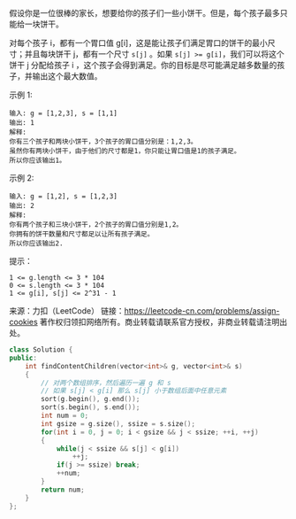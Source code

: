 假设你是一位很棒的家长，想要给你的孩子们一些小饼干。但是，每个孩子最多只能给一块饼干。

对每个孩子 i，都有一个胃口值 g[i]，这是能让孩子们满足胃口的饼干的最小尺寸；并且每块饼干 j，都有一个尺寸 `s[j]` 。如果 `s[j] >= g[i]`，我们可以将这个饼干 j 分配给孩子 i ，这个孩子会得到满足。你的目标是尽可能满足越多数量的孩子，并输出这个最大数值。


示例 1:

```
输入: g = [1,2,3], s = [1,1]
输出: 1
解释: 
你有三个孩子和两块小饼干，3个孩子的胃口值分别是：1,2,3。
虽然你有两块小饼干，由于他们的尺寸都是1，你只能让胃口值是1的孩子满足。
所以你应该输出1。
```

示例 2:

```
输入: g = [1,2], s = [1,2,3]
输出: 2
解释: 
你有两个孩子和三块小饼干，2个孩子的胃口值分别是1,2。
你拥有的饼干数量和尺寸都足以让所有孩子满足。
所以你应该输出2.
```


提示：

```
1 <= g.length <= 3 * 104
0 <= s.length <= 3 * 104
1 <= g[i], s[j] <= 2^31 - 1
```

来源：力扣（LeetCode）
链接：https://leetcode-cn.com/problems/assign-cookies
著作权归领扣网络所有。商业转载请联系官方授权，非商业转载请注明出处。

```cpp
class Solution {
public:
    int findContentChildren(vector<int>& g, vector<int>& s)
    {
        // 对两个数组排序，然后遍历一遍 g 和 s 
        // 如果 s[j] < g[i] 那么 s[j] 小于数组后面中任意元素 
        sort(g.begin(), g.end());
        sort(s.begin(), s.end());
        int num = 0;
        int gsize = g.size(), ssize = s.size();
        for(int i = 0, j = 0; i < gsize && j < ssize; ++i, ++j)
        {
            while(j < ssize && s[j] < g[i])
                ++j;
            if(j >= ssize) break;
            ++num;         
        }
        return num;
    }
};
```

